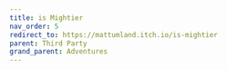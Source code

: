 ```yaml
---
title: is Mightier
nav_order: 5
redirect_to: https://mattumland.itch.io/is-mightier
parent: Third Party
grand_parent: Adventures
---
```

